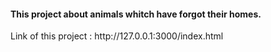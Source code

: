 <h4>This project about animals whitch have forgot their homes.</h4>
<p>Link of this project : http://127.0.0.1:3000/index.html</p>

